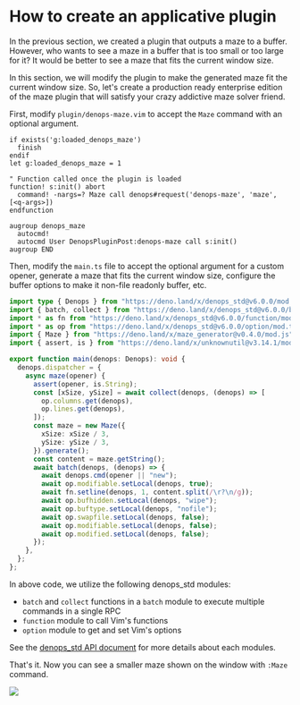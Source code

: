 # How to create an applicative plugin

In the previous section, we created a plugin that outputs a maze to a buffer.
However, who wants to see a maze in a buffer that is too small or too large for
it? It would be better to see a maze that fits the current window size.

In this section, we will modify the plugin to make the generated maze fit the
current window size. So, let's create a production ready enterprise edition of
the maze plugin that will satisfy your crazy addictive maze solver friend.

First, modify `plugin/denops-maze.vim` to accept the `Maze` command with an
optional argument.

```vim:plugin/denops-maze.vim
if exists('g:loaded_denops_maze')
  finish
endif
let g:loaded_denops_maze = 1

" Function called once the plugin is loaded
function! s:init() abort
  command! -nargs=? Maze call denops#request('denops-maze', 'maze', [<q-args>])
endfunction

augroup denops_maze
  autocmd!
  autocmd User DenopsPluginPost:denops-maze call s:init()
augroup END
```

Then, modify the `main.ts` file to accept the optional argument for a custom
opener, generate a maze that fits the current window size, configure the buffer
options to make it non-file readonly buffer, etc.

```ts:denops/denops-maze/main.ts
import type { Denops } from "https://deno.land/x/denops_std@v6.0.0/mod.ts";
import { batch, collect } from "https://deno.land/x/denops_std@v6.0.0/batch/mod.ts";
import * as fn from "https://deno.land/x/denops_std@v6.0.0/function/mod.ts";
import * as op from "https://deno.land/x/denops_std@v6.0.0/option/mod.ts";
import { Maze } from "https://deno.land/x/maze_generator@v0.4.0/mod.js";
import { assert, is } from "https://deno.land/x/unknownutil@v3.14.1/mod.ts";

export function main(denops: Denops): void {
  denops.dispatcher = {
    async maze(opener) {
      assert(opener, is.String);
      const [xSize, ySize] = await collect(denops, (denops) => [
        op.columns.get(denops),
        op.lines.get(denops),
      ]);
      const maze = new Maze({
        xSize: xSize / 3,
        ySize: ySize / 3,
      }).generate();
      const content = maze.getString();
      await batch(denops, (denops) => {
        await denops.cmd(opener || "new");
        await op.modifiable.setLocal(denops, true);
        await fn.setline(denops, 1, content.split(/\r?\n/g));
        await op.bufhidden.setLocal(denops, "wipe");
        await op.buftype.setLocal(denops, "nofile");
        await op.swapfile.setLocal(denops, false);
        await op.modifiable.setLocal(denops, false);
        await op.modified.setLocal(denops, false);
      });
    },
  };
};
```

In above code, we utilize the following denops_std modules:

- `batch` and `collect` functions in a `batch` module to execute multiple
  commands in a single RPC
- `function` module to call Vim's functions
- `option` module to get and set Vim's options

See the
[denops_std API document](https://doc.deno.land/https/deno.land/x/denops_std/mod.ts)
for more details about each modules.

That's it. Now you can see a smaller maze shown on the window with `:Maze`
command.

![](../img/developing-more-applicative-plugin-3.png)
